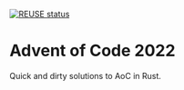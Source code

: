 <!--
SPDX-FileCopyrightText: 2022 Sebastian Andersson <sebastian@bittr.nu>

SPDX-License-Identifier: GPL-3.0-or-later
-->

[![REUSE status](https://api.reuse.software/badge/github.com/bofh69/aoc_2022)](https://api.reuse.software/info/github.com/bofh69/aoc_2022)

# Advent of Code 2022

Quick and dirty solutions to AoC in Rust.
